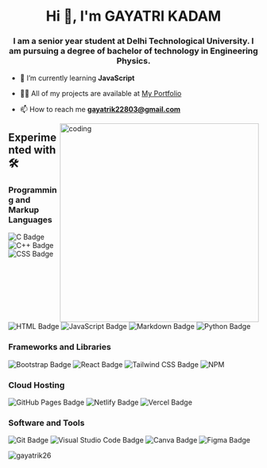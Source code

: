 <h1 align="center">Hi 👋, I'm GAYATRI KADAM</h1>
<h3 align="center">I am a senior year student at Delhi Technological University. I am pursuing a degree of bachelor of technology in Engineering Physics.</h3>

- 🌱 I’m currently learning **JavaScript**

- 👨‍💻 All of my projects are available at [My Portfolio](https://gayatrik26.github.io/My_portfolio/)

- 📫 How to reach me **gayatrik22803@gmail.com**

<img align="right" src="https://user-images.githubusercontent.com/74038190/221352975-94759904-aa4c-4032-a8ab-b546efb9c478.gif" alt="coding" width="400">

## Experimented with 🛠️ 

### Programming and Markup Languages
![C Badge](https://img.shields.io/badge/-C-00599C?logo=c&logoColor=white)
![C++ Badge](https://img.shields.io/badge/-C++-00599C?logo=c%2B%2B&logoColor=white)
![CSS Badge](https://img.shields.io/badge/-CSS-1572B6?logo=css3&logoColor=white)
![HTML Badge](https://img.shields.io/badge/-HTML-E34F26?logo=html5&logoColor=white)
![JavaScript Badge](https://img.shields.io/badge/-JavaScript-F7DF1E?logo=javascript&logoColor=black)
![Markdown Badge](https://img.shields.io/badge/-Markdown-000000?logo=markdown&logoColor=white)
![Python Badge](https://img.shields.io/badge/-Python-3776AB?logo=python&logoColor=white)

### Frameworks and Libraries
![Bootstrap Badge](https://img.shields.io/badge/-Bootstrap-7952B3?logo=bootstrap&logoColor=white)
![React Badge](https://img.shields.io/badge/-React-61DAFB?logo=react&logoColor=black)
![Tailwind CSS Badge](https://img.shields.io/badge/-Tailwind_CSS-38B2AC?logo=tailwind-css&logoColor=white)
![NPM](https://img.shields.io/badge/NPM-%23CB3837.svg?style=for-the-badge&logo=npm&logoColor=white)

### Cloud Hosting
![GitHub Pages Badge](https://img.shields.io/badge/-GitHub_Pages-222222?logo=github&logoColor=white)
![Netlify Badge](https://img.shields.io/badge/-Netlify-00C7B7?logo=netlify&logoColor=white)
![Vercel Badge](https://img.shields.io/badge/-Vercel-000000?logo=vercel&logoColor=white)

### Software and Tools
![Git Badge](https://img.shields.io/badge/-Git-F05032?logo=git&logoColor=white)
![Visual Studio Code Badge](https://img.shields.io/badge/-Visual_Studio_Code-007ACC?logo=visual-studio-code&logoColor=white)
![Canva Badge](https://img.shields.io/badge/-Canva-00C4CC?logo=canva&logoColor=white)
![Figma Badge](https://img.shields.io/badge/-Figma-F24E1E?logo=figma&logoColor=white)

<p><img align="left" src="https://github-readme-stats.vercel.app/api/top-langs?username=gayatrik26&show_icons=true&locale=en&layout=compact" alt="gayatrik26" /></p>
